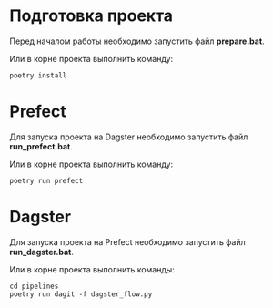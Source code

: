 # Подготовка проекта
Перед началом работы необходимо запустить файл **prepare.bat**.

Или в корне проекта выполнить команду:
```commandline
poetry install
```

# Prefect
Для запуска проекта на Dagster необходимо запустить файл **run_prefect.bat**.

Или в корне проекта выполнить команду:
```commandline
poetry run prefect
```

# Dagster
Для запуска проекта на Prefect необходимо запустить файл **run_dagster.bat**.

Или в корне проекта выполнить команды:
```commandline
cd pipelines
poetry run dagit -f dagster_flow.py
```

